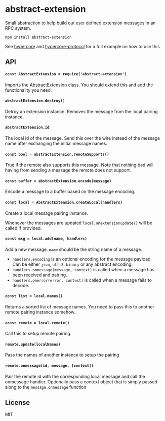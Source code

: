 # abstract-extension

Small abstraction to help build out user defined extension messages in an RPC system.

```
npm install abstract-extension
```

See [hypercore](https://github.com/mafintosh/hypercore) and [hypercore-protocol](https://github.com/mafintosh/hypercore-protocol)
for a full example on how to use this

## API

#### `const AbstractExtension = require('abstract-extension')`

Imports the AbstractExtension class. You should extend this and add the functionality you need.

#### `abstractExtension.destroy()`

Detroy an extension instance. Removes the message from the local pairing instance.

#### `abstractExtension.id`

The local id of the message. Send this over the wire instead of the message name after exchanging the initial message names.

#### `const bool = abstractExtension.remoteSupports()`

True if the remote also supports this message. Note that nothing bad will having from sending a message the remote does not support.

#### `const buffer = abstractExtension.encode(message)`

Encode a message to a buffer based on the message encoding.

#### `const local = AbstractExtension.createLocal(handlers)`

Create a local message pairing instance.

Whenever the messages are updated `local.onextensionupdate()` will be called if provided.

#### `const msg = local.add(name, handlers)`

Add a new message. `name` should be the string name of a message.

* `handlers.encoding` is an optional encoding for the message payload. Can be either `json`, `utf-8`, `binary` or any abstract encoding.
* `handlers.onmessage(message, context)` is called when a message has been received and pairing.
* `handlers.onerror(error, context)` is called when a message fails to decode.

#### `const list = local.names()`

Returns a sorted list of message names. You need to pass this to another remote pairing instance somehow.

#### `const remote = local.remote()`

Call this to setup remote pairing.

#### `remote.update(localNames)`

Pass the names of another instance to setup the pairing

#### `remote.onmessage(id, message, [context])`

Pair the remote id with the corresponding local message and call the onmessage handler.
Optionally pass a context object that is simply passed along to the `message.onmessage` function

## License

MIT
